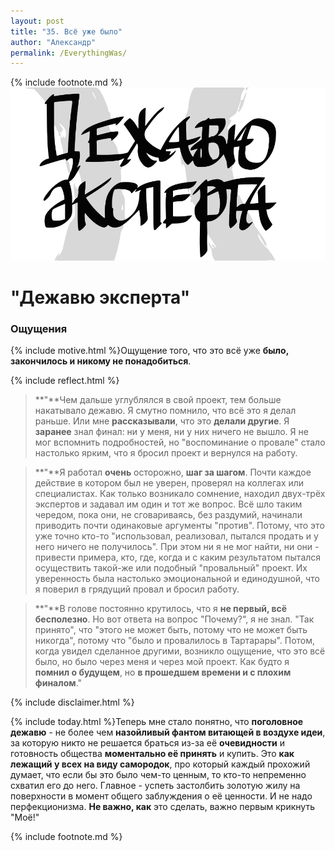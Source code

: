 ```yaml
---
layout: post
title: "35. Всё уже было"
author: "Александр"
permalink: /EverythingWas/
---
```

{% include footnote.md %}
<a href="cards"/>!["Чудятся грабли"](/_img/35.svg)</a>
# "Дежавю эксперта"

### Ощущения
{% include motive.html %}Ощущение того, что это всё уже **было, закончилось и никому не понадобиться**.

{% include reflect.html %}
>**"**Чем дальше углублялся в свой проект, тем больше накатывало дежавю. Я смутно помнило, что всё это я делал раньше. Или мне **рассказывали**, что это **делали другие**. Я **заранее** знал  финал: ни у меня, ни у них ничего не вышло. Я не мог вспомнить подробностей, но "воспоминание о провале" стало настолько ярким, что я бросил проект и вернулся на работу.

>**"**Я работал **очень** осторожно, **шаг за шагом**. Почти каждое действие в котором был не уверен, проверял на коллегах или специалистах. Как только возникало сомнение, находил двух-трёх экспертов и задавал им один и тот же вопрос. Всё шло таким чередом, пока они, не сговариваясь, без раздумий, начинали приводить почти одинаковые аргументы "против". Потому, что это уже точно кто-то "использовал, реализовал, пытался продать и у него ничего не получилось". При этом ни я не мог найти, ни они - привести примера, кто, где, когда и с каким результатом пытался осуществить такой-же или подобный "провальный" проект. Их уверенность была настолько эмоциональной и единодушной, что я поверил в грядущий провал и бросил работу.

>**"**В голове постоянно крутилось, что я **не первый, всё бесполезно**. Но вот ответа на вопрос "Почему?", я не знал. "Так принято", что "этого не может быть, потому что не может быть никогда", потому что "было и провалилось в Тартарары". Потом, когда увидел сделанное другими, возникло ощущение, что это всё было, но было через меня и через мой проект. Как будто я **помнил о будущем**, но **в прошедшем времени и с плохим финалом**."

{% include disclaimer.html %}

{% include today.html %}Теперь мне стало понятно, что **поголовное дежавю** - не более чем **назойливый фантом витающей в воздухе идеи**, за которую никто не решается браться из-за её **очевидности** и готовность общества **моментально её принять** и купить. Это **как лежащий у всех на виду самородок**, про который каждый прохожий думает, что если бы это было чем-то ценным, то кто-то непременно схватил его до него. Главное - успеть застолбить золотую жилу на поверхности в момент общего заблуждения о её ценности. И не надо перфекционизма. **Не важно, как** это сделать, важно первым крикнуть "Моё!" 

{% include footnote.md %}
